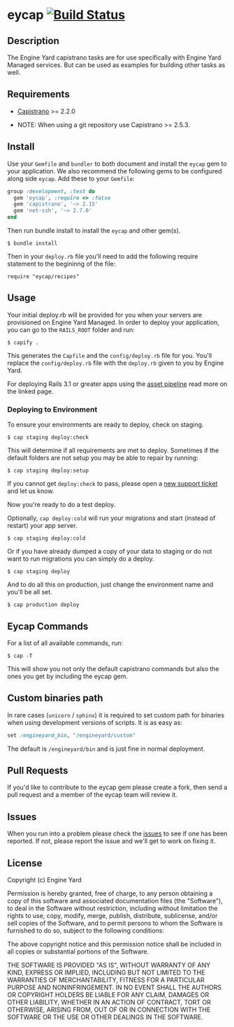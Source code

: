 # eycap [![Build Status](https://secure.travis-ci.org/engineyard/eycap.png)](http://travis-ci.org/engineyard/eycap)

## Description

The Engine Yard capistrano tasks are for use specifically with Engine Yard Managed services.  But can be used as examples for building other tasks as well.

## Requirements

* [Capistrano](https://github.com/capistrano/capistrano) >= 2.2.0

* NOTE: When using a git repository use Capistrano >= 2.5.3.

## Install

Use your `Gemfile` and `bundler` to both document and install the `eycap` gem to your application.  We also recommend the following gems to be configured along side `eycap`.  Add these to your `Gemfile`:

```ruby
group :development, :test do
  gem 'eycap', :require => :false
  gem 'capistrano', '~> 2.15'
  gem 'net-ssh', '~> 2.7.0'
end
```

Then run bundle install to install the `eycap` and other gem(s).

    $ bundle install

Then in your `deploy.rb` file you'll need to add the following require statement to the begininng of the file:

```
require "eycap/recipes"
```

## Usage

Your initial deploy.rb will be provided for you when your servers are provisioned on Engine Yard Managed.  In order to deploy your application, you can go to the `RAILS_ROOT` folder and run:

    $ capify .

This generates the `Capfile` and the `config/deploy.rb` file for you.  You'll replace the `config/deploy.rb` file with the `deploy.rb` given to you by Engine Yard.

For deploying Rails 3.1 or greater apps using the [asset pipeline](https://github.com/engineyard/eycap/wiki/Asset-Pipeline) read more on the linked page.

### Deploying to Environment

To ensure your environments are ready to deploy, check on staging.

    $ cap staging deploy:check

This will determine if all requirements are met to deploy.  Sometimes if the default folders are not setup you may be able to repair by running:

    $ cap staging deploy:setup

If you cannot get `deploy:check` to pass, please open a [new support ticket](https://support.cloud.engineyard.com/tickets/new) and let us know.

Now you're ready to do a test deploy.

Optionally, `cap deploy:cold` will run your migrations and start (instead of restart) your app server.

    $ cap staging deploy:cold

Or if you have already dumped a copy of your data to staging or do not want to run migrations you can simply do a deploy.

    $ cap staging deploy

And to do all this on production, just change the environment name and you'll be all set.

    $ cap production deploy

## Eycap Commands

For a list of all available commands, run:

    $ cap -T

This will show you not only the default capistrano commands but also the ones you get by including the eycap gem.

## Custom binaries path

In rare cases (`unicorn` / `sphinx`) it is required to set custom path for binaries when using
development versions of scripts. It is as easy as:

```ruby
set :engineyard_bin, "/engineyard/custom"
```

The default is `/engineyard/bin` and is just fine in normal deployment.

## Pull Requests

If you'd like to contribute to the eycap gem please create a fork, then send a pull request and a member of the eycap team will review it.

## Issues

When you run into a problem please check the [issues](/issues) to see if one has been reported.  If not, please report the issue and we'll get to work on fixing it.

## License

Copyright (c) Engine Yard

Permission is hereby granted, free of charge, to any person obtaining
a copy of this software and associated documentation files (the
"Software"), to deal in the Software without restriction, including
without limitation the rights to use, copy, modify, merge, publish,
distribute, sublicense, and/or sell copies of the Software, and to
permit persons to whom the Software is furnished to do so, subject to
the following conditions:

The above copyright notice and this permission notice shall be
included in all copies or substantial portions of the Software.

THE SOFTWARE IS PROVIDED "AS IS", WITHOUT WARRANTY OF ANY KIND,
EXPRESS OR IMPLIED, INCLUDING BUT NOT LIMITED TO THE WARRANTIES OF
MERCHANTABILITY, FITNESS FOR A PARTICULAR PURPOSE AND
NONINFRINGEMENT. IN NO EVENT SHALL THE AUTHORS OR COPYRIGHT HOLDERS BE
LIABLE FOR ANY CLAIM, DAMAGES OR OTHER LIABILITY, WHETHER IN AN ACTION
OF CONTRACT, TORT OR OTHERWISE, ARISING FROM, OUT OF OR IN CONNECTION
WITH THE SOFTWARE OR THE USE OR OTHER DEALINGS IN THE SOFTWARE.
